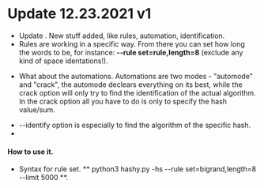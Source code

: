 # Update 12.23.2021 v1 
- Update \. New stuff added, like rules, automation, identification.
- Rules are working in a specific way. From there you can set how long the words to be, for instance: **--rule set=rule,length=8** (exclude any kind of space identations!). 
* What about the automations.
  Automations are two modes - "automode" and "crack", the automode declears everything on its best, while the crack option will only try to find the identification of the actual algorithm.
  In the crack option all you have to do is only to specify the hash value/sum.
- --identify option is especially to find the algorithm of the specific hash. 
- 
#### How to use it.
- Syntax for rule set.
 ** python3 hashy.py -hs <hash-string> --rule set=bigrand,length=8 --limit 5000 **.  
